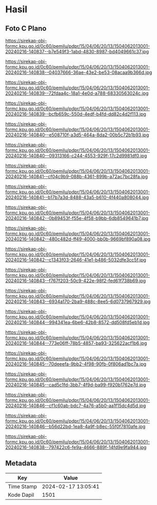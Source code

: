 # Hasil

## Foto C Plano

https://sirekap-obj-formc.kpu.go.id/0c60/pemilu/pdpr/15/04/06/20/13/1504062013001-20240216-140837--b7e549f3-1abd-4830-8987-bd4049661c37.jpg

https://sirekap-obj-formc.kpu.go.id/0c60/pemilu/pdpr/15/04/06/20/13/1504062013001-20240216-140838--04037666-36ae-43e2-be53-08acaa9b366d.jpg

https://sirekap-obj-formc.kpu.go.id/0c60/pemilu/pdpr/15/04/06/20/13/1504062013001-20240216-140839--72fdaa4c-18a1-4e0d-a788-68330563024c.jpg

https://sirekap-obj-formc.kpu.go.id/0c60/pemilu/pdpr/15/04/06/20/13/1504062013001-20240216-140839--bcfb659c-550d-4edf-b4fd-dd82c4d2f113.jpg

https://sirekap-obj-formc.kpu.go.id/0c60/pemilu/pdpr/15/04/06/20/13/1504062013001-20240216-140840--e508710f-a3d5-464a-8da2-00b5c72b1b93.jpg

https://sirekap-obj-formc.kpu.go.id/0c60/pemilu/pdpr/15/04/06/20/13/1504062013001-20240216-140840--09313166-c244-4553-929f-17c2d9981df0.jpg

https://sirekap-obj-formc.kpu.go.id/0c60/pemilu/pdpr/15/04/06/20/13/1504062013001-20240216-140841--cf04c9b9-088b-4361-899b-a72ac7bc28fa.jpg

https://sirekap-obj-formc.kpu.go.id/0c60/pemilu/pdpr/15/04/06/20/13/1504062013001-20240216-140841--b17b7a3d-8488-43a5-b610-4f440a808044.jpg

https://sirekap-obj-formc.kpu.go.id/0c60/pemilu/pdpr/15/04/06/20/13/1504062013001-20240216-140842--0b89453f-f55e-4f58-b9bb-6db8549641b7.jpg

https://sirekap-obj-formc.kpu.go.id/0c60/pemilu/pdpr/15/04/06/20/13/1504062013001-20240216-140842--480c482d-ff49-4000-bb0b-9669bf890a08.jpg

https://sirekap-obj-formc.kpu.go.id/0c60/pemilu/pdpr/15/04/06/20/13/1504062013001-20240216-140842--c1343f03-2646-41e1-b486-5032dfe3cc5f.jpg

https://sirekap-obj-formc.kpu.go.id/0c60/pemilu/pdpr/15/04/06/20/13/1504062013001-20240216-140843--f767f203-50c9-422e-98f2-fed61f738b69.jpg

https://sirekap-obj-formc.kpu.go.id/0c60/pemilu/pdpr/15/04/06/20/13/1504062013001-20240216-140843--6934a170-2ba9-488c-8ee5-6d0737967929.jpg

https://sirekap-obj-formc.kpu.go.id/0c60/pemilu/pdpr/15/04/06/20/13/1504062013001-20240216-140844--994341ea-6be6-42b8-8572-dd508fd5eb1d.jpg

https://sirekap-obj-formc.kpu.go.id/0c60/pemilu/pdpr/15/04/06/20/13/1504062013001-20240216-140844--773e06ff-78b5-4857-ba93-325622acf1b6.jpg

https://sirekap-obj-formc.kpu.go.id/0c60/pemilu/pdpr/15/04/06/20/13/1504062013001-20240216-140845--70deeefa-9bb2-4f98-90fb-0f806ad1bc7a.jpg

https://sirekap-obj-formc.kpu.go.id/0c60/pemilu/pdpr/15/04/06/20/13/1504062013001-20240216-140845--cad5c1fd-3bb7-4f9d-ba99-f920b1762e7d.jpg

https://sirekap-obj-formc.kpu.go.id/0c60/pemilu/pdpr/15/04/06/20/13/1504062013001-20240216-140846--cf1c60ab-bdc7-4a76-a5b0-aa1f15dc4d5d.jpg

https://sirekap-obj-formc.kpu.go.id/0c60/pemilu/pdpr/15/04/06/20/13/1504062013001-20240216-140846--b56d22bd-1ea8-4a9f-b8ec-55f0f7810afe.jpg

https://sirekap-obj-formc.kpu.go.id/0c60/pemilu/pdpr/15/04/06/20/13/1504062013001-20240216-140838--797422c6-fe9a-4666-889f-14fd9e9fa944.jpg


## Metadata

| Key        | Value               |
| ---------- | ------------------- |
| Time Stamp | 2024-02-17 13:05:41 |
| Kode Dapil | 1501                |



